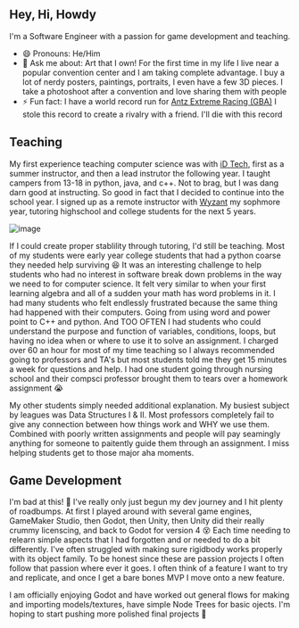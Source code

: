 ## Hey, Hi, Howdy

I'm a Software Engineer with a passion for game development and teaching. 

- 😄 Pronouns: He/Him
- 💬 Ask me about: Art that I own! For the first time in my life I live near a popular convention center and I am taking complete advantage. I buy a lot of nerdy posters, paintings, portraits, I even have a few 3D pieces. I take a photoshoot after a convention and love sharing them with people
- ⚡ Fun fact: I have a world record run for [Antz Extreme Racing (GBA)](https://www.youtube.com/watch?v=CGz7kTy21qg) I stole this record to create a rivalry with a friend. I'll die with this record


## Teaching
My first experience teaching computer science was with [iD Tech](https://www.idtech.com/), first as a summer instructor, and then a lead instrutor the following year. I taught campers from 13-18 in python, java, and c++. Not to brag, but I was dang darn good at instructing. So good in fact that I decided to continue into the school year. I signed up as a remote instructor with [Wyzant](https://www.wyzant.com/) my sophmore year, tutoring highschool and college students for the next 5 years.

![image](https://github.com/adrian-azan/adrian-azan/assets/21688569/82dacc1f-560c-48d0-8df9-90edc6b318e5)

If I could create proper stablility through tutoring, I'd still be teaching. Most of my students were early year college students that had a python coarse they needed help surviving 😆 It was an interesting challenge to help students who had no interest in software break down problems in the way we need to for computer science. It felt very similar to when your first learning algebra and all of a sudden your math has word problems in it. I had many students who felt endlessly frustrated because the same thing had happened with their computers. Going from using word and power point to C++ and python. And TOO OFTEN I had students who could understand the purpose and function of variables, conditions, loops, but having no idea when or where to use it to solve an assignment. I charged over 60 an hour for most of my time teaching so I always recommended going to professors and TA's but most students told me they get 15 minutes a week for questions and help. I had one student going through nursing school and their compsci professor brought them to tears over a homework assignment 😭

My other students simply needed additional explanation. My busiest subject by leagues was Data Structures I  & II. Most professors completely fail to give any connection between how things work and WHY we use them. Combined with poorly written assignments and people will pay seamingly anything for someone to paitently guide them through an assignment. I miss helping students get to those major aha moments.


## Game Development
I'm bad at this! 🤣 I've really only just begun my dev journey and I hit plenty of roadbumps. At first I played around with several game engines, GameMaker Studio, then Godot, then Unity, then Unity did their really crummy licenscing, and back to Godot for version 4 😵 Each time needing to relearn simple aspects that I had forgotten and or needed to do a bit differently. I've often struggled with making sure rigidbody works properly with its object family. To be honest since these are passion projects I often follow that passion where ever it goes. I often think of a feature I want to try and replicate, and once I get a bare bones MVP I move onto a new feature.

I am officially enjoying Godot and have worked out general flows for making and importing models/textures, have simple Node Trees for basic ojects. I'm hoping to start pushing more polished final projects 🤙


<!--
**adrian-azan/adrian-azan** is a ✨ _special_ ✨ repository because its `README.md` (this file) appears on your GitHub profile.

Here are some ideas to get you started:

- 🔭 I’m currently working on ...
- 🌱 I’m currently learning ...
- 👯 I’m looking to collaborate on ...
- 🤔 I’m looking for help with ...
- 💬 Ask me about ...
- 📫 How to reach me: ...
- 😄 Pronouns: ...
- ⚡ Fun fact: ...
-->
